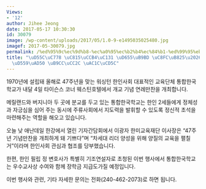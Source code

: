 ```yaml
---
Views:
- '12'
author: Jihee Jeong
date: 2017-05-17 10:30:30
id: 30079
image: /wp-content/uploads/2017/05/1.0-9-e1495035025480.jpg
imagef: 2017-05-30079.jpg
permalink: /%ed%95%9c%ec%9d%b8-%ec%a0%95%ec%b2%b4%ec%84%b1-%ed%99%95%eb%a6%bd-%ec%a3%bc%eb%a0%a5%ed%86%b5%ed%95%a9%ed%95%99%ea%b5%90-%eb%a7%8c%ec%b0%ac-%ea%b0%9c%ec%b5%9c/
title: "\uD55C\uC778 \uC815\uCCB4\uC131 \uD655\uB9BD \uC8FC\uB825\u2026\uD1B5\uD569\
  \uD559\uAD50 \uB9CC\uCC2C \uAC1C\uCD5C"
---
```


1970년에 설립돼 올해로 47주년을 맞는 워싱턴 한인사회 대표적인 교육단체 통합한국학교가 내달 4일 타이슨스 코너 웨스틴호텔에서 개교 기념 연례만찬을 개최합니다.

메릴랜드와 버지니아 두 곳에 분교를 두고 있는 통합한국학교는 한인 2세들에게 정체성과 자긍심을 심어 주는 동시에 주류사회에서 지도력을 발휘할 수 있도록 정신적 초석을 마련해주는 역할을 해오고 있습니다.

오늘 낮 애난데일 한강에서 열린 기자간담회에서 이광자 한미교육재단 이사장은 “47주년 기념만찬을 개최하게 돼 기쁘다”며 “차세대 리더 양성을 위해 양질의 교육을 펼칠 거”이라며 한인사회 관심과 협조를 당부했습니다.

한편, 한인 필립 정 변호사가 특별히 기조연설자로 초청된 이번 행사에서 통합한국학교는 우수교사상 수여와 함께 장학금 지급도가질 예정입니다.

이번 행사와 관련, 기타 자세한 문의는 전화(240-462-2073)로 하면 됩니다.